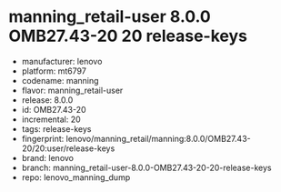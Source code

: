 # manning_retail-user 8.0.0 OMB27.43-20 20 release-keys
- manufacturer: lenovo
- platform: mt6797
- codename: manning
- flavor: manning_retail-user
- release: 8.0.0
- id: OMB27.43-20
- incremental: 20
- tags: release-keys
- fingerprint: lenovo/manning_retail/manning:8.0.0/OMB27.43-20/20:user/release-keys
- brand: lenovo
- branch: manning_retail-user-8.0.0-OMB27.43-20-20-release-keys
- repo: lenovo_manning_dump
